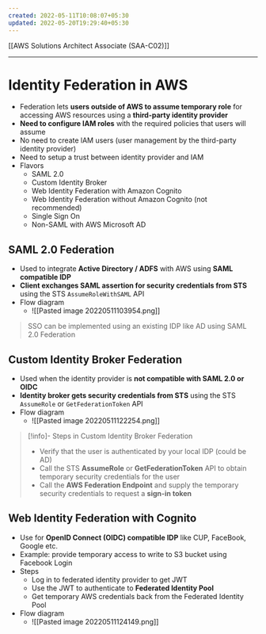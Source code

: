 ```yaml
---
created: 2022-05-11T10:08:07+05:30
updated: 2022-05-20T19:29:40+05:30
---
```

[[AWS Solutions Architect Associate (SAA-C02)]]

---
# Identity Federation in AWS
- Federation lets **users outside of AWS to assume temporary role** for accessing AWS resources using a **third-party identity provider**
- **Need to configure IAM roles** with the required policies that users will assume
- No need to create lAM users (user management by the third-party identity provider)
- Need to setup a trust between identity provider and IAM
- Flavors
	-   SAML 2.0
	-   Custom Identity Broker
	-   Web Identity Federation with Amazon Cognito
	-   Web Identity Federation without Amazon Cognito (not recommended)
	-   Single Sign On
	-   Non-SAML with AWS Microsoft AD

## SAML 2.0 Federation
- Used to integrate **Active Directory / ADFS** with AWS using **SAML compatible IDP**
- **Client exchanges SAML assertion for security credentials from STS** using the STS `AssumeRoleWithSAML` API
- Flow diagram
	- ![[Pasted image 20220511103954.png]]

> SSO can be implemented using an existing IDP like AD using SAML 2.0 Federation

## Custom Identity Broker Federation
- Used when the identity provider is **not compatible with SAML 2.0 or OIDC**
- **Identity broker gets security credentials from STS** using the STS `AssumeRole` or `GetFederationToken` API
- Flow diagram
	- ![[Pasted image 20220511122254.png]]

> [!info]- Steps in Custom Identity Broker Federation
> -   Verify that the user is authenticated by your local IDP (could be AD)
> -   Call the STS **AssumeRole** or **GetFederationToken** API to obtain temporary security credentials for the user
> -   Call the **AWS Federation Endpoint** and supply the temporary security credentials to request a **sign-in token**

## Web Identity Federation with Cognito
- Use for **OpenID Connect (OIDC) compatible IDP** like CUP, FaceBook, Google etc.
- Example: provide temporary access to write to S3 bucket using Facebook Login
- Steps
    -   Log in to federated identity provider to get JWT
    -   Use the JWT to authenticate to **Federated Identity Pool**
    -   Get temporary AWS credentials back from the Federated Identity Pool
- Flow diagram
	- ![[Pasted image 20220511124149.png]]